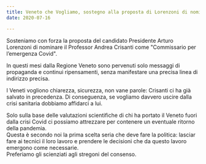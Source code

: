 ```yaml
---  
title: Veneto che Vogliamo, sostegno alla proposta di Lorenzoni di nominare Crisanti commissario per l'emergenza Covid
date: 2020-07-16

---
```


Sosteniamo con forza la proposta del candidato Presidente Arturo Lorenzoni di nominare il Professor Andrea Crisanti come "Commissario per l’emergenza Covid".

In questi mesi dalla Regione Veneto sono pervenuti solo messaggi di propaganda e continui ripensamenti, senza manifestare una precisa linea di indirizzo precisa.

  

I Veneti vogliono chiarezza, sicurezza, non vane parole: Crisanti ci ha già salvato in precedenza. Di conseguenza, se vogliamo davvero uscire dalla crisi sanitaria dobbiamo affidarci a lui.

  

Solo sulla base delle valutazioni scientifiche di chi ha portato il Veneto fuori dalla crisi Covid ci possiamo attrezzare per contenere un eventuale ritorno della pandemia.  
Questa è secondo noi la prima scelta seria che deve fare la politica: lasciar fare ai tecnici il loro lavoro e prendere le decisioni che da questo lavoro emergono come necessarie.  
Preferiamo gli scienziati agli stregoni del consenso.